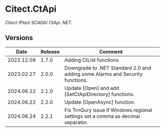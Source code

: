 ﻿# Citect.CtApi
*Citect (Plant SCADA) CtApi .NET.* 

## Versions

| Date          | Release   | Comment   |
| -             | -         | -         |
| 2022.12.08    | 1.7.0     | Adding CtList functions |
| 2023.02.27    | 2.0.0     | Downgrade to .NET Standard 2.0 and adding some Alarms and Security functions. |
| 2024.06.22    | 2.1.0     | Update [Open] and add [SetCtApiDirectory] functions. |
| 2024.06.22    | 2.2.0     | Update [OpenAsync] function. |
| 2024.06.24    | 2.2.1     | Fix TrnQury issue if Windows regional settings set a comma as decimal separator. |